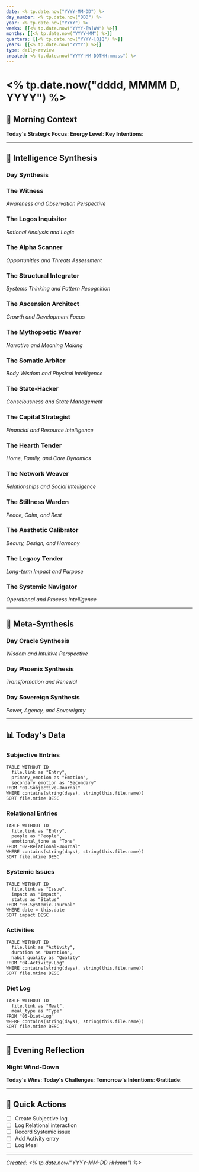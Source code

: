 ```yaml
---
date: <% tp.date.now("YYYY-MM-DD") %>
day_number: <% tp.date.now("DDD") %>
year: <% tp.date.now("YYYY") %>
weeks: [[<% tp.date.now("YYYY-[W]WW") %>]]
months: [[<% tp.date.now("YYYY-MM") %>]]
quarters: [[<% tp.date.now("YYYY-[Q]Q") %>]]
years: [[<% tp.date.now("YYYY") %>]]
type: daily-review
created: <% tp.date.now("YYYY-MM-DDTHH:mm:ss") %>
---
```


# <% tp.date.now("dddd, MMMM D, YYYY") %>

## 🌅 Morning Context

**Today's Strategic Focus**: 
**Energy Level**: 
**Key Intentions**: 

---

## 🧠 Intelligence Synthesis

### Day Synthesis

### The Witness
*Awareness and Observation Perspective*

### The Logos Inquisitor
*Rational Analysis and Logic*

### The Alpha Scanner
*Opportunities and Threats Assessment*

### The Structural Integrator
*Systems Thinking and Pattern Recognition*

### The Ascension Architect
*Growth and Development Focus*

### The Mythopoetic Weaver
*Narrative and Meaning Making*

### The Somatic Arbiter
*Body Wisdom and Physical Intelligence*

### The State-Hacker
*Consciousness and State Management*

### The Capital Strategist
*Financial and Resource Intelligence*

### The Hearth Tender
*Home, Family, and Care Dynamics*

### The Network Weaver
*Relationships and Social Intelligence*

### The Stillness Warden
*Peace, Calm, and Rest*

### The Aesthetic Calibrator
*Beauty, Design, and Harmony*

### The Legacy Tender
*Long-term Impact and Purpose*

### The Systemic Navigator
*Operational and Process Intelligence*

---

## 🎯 Meta-Synthesis

### Day Oracle Synthesis
*Wisdom and Intuitive Perspective*

### Day Phoenix Synthesis
*Transformation and Renewal*

### Day Sovereign Synthesis
*Power, Agency, and Sovereignty*

---

## 📊 Today's Data

### Subjective Entries
```dataview
TABLE WITHOUT ID
  file.link as "Entry",
  primary_emotion as "Emotion",
  secondary_emotion as "Secondary"
FROM "01-Subjective-Journal"
WHERE contains(string(days), string(this.file.name))
SORT file.mtime DESC
```

### Relational Entries
```dataview
TABLE WITHOUT ID
  file.link as "Entry",
  people as "People",
  emotional_tone as "Tone"
FROM "02-Relational-Journal"
WHERE contains(string(days), string(this.file.name))
SORT file.mtime DESC
```

### Systemic Issues
```dataview
TABLE WITHOUT ID
  file.link as "Issue",
  impact as "Impact",
  status as "Status"
FROM "03-Systemic-Journal"
WHERE date = this.date
SORT impact DESC
```

### Activities
```dataview
TABLE WITHOUT ID
  file.link as "Activity",
  duration as "Duration",
  habit_quality as "Quality"
FROM "04-Activity-Log"
WHERE contains(string(days), string(this.file.name))
SORT file.mtime DESC
```

### Diet Log
```dataview
TABLE WITHOUT ID
  file.link as "Meal",
  meal_type as "Type"
FROM "05-Diet-Log"
WHERE contains(string(days), string(this.file.name))
SORT file.mtime DESC
```

---

## 🌙 Evening Reflection

### Night Wind-Down

**Today's Wins**: 
**Today's Challenges**: 
**Tomorrow's Intentions**: 
**Gratitude**: 

---

## 🔗 Quick Actions

- [ ] Create Subjective log
- [ ] Log Relational interaction
- [ ] Record Systemic issue
- [ ] Add Activity entry
- [ ] Log Meal

---

*Created: <% tp.date.now("YYYY-MM-DD HH:mm") %>*
